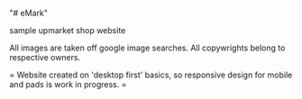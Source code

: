 "# eMark"

sample upmarket shop website

All images are taken off google image searches. All copywrights belong to respective owners.

= Website created on 'desktop first' basics, so responsive design for mobile and pads is work in progress. = 
